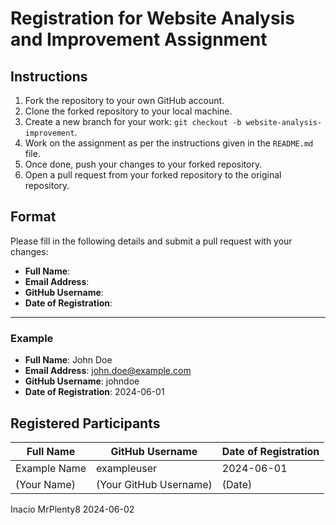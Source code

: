 # Registration for Website Analysis and Improvement Assignment

## Instructions

1. Fork the repository to your own GitHub account.
2. Clone the forked repository to your local machine.
3. Create a new branch for your work: `git checkout -b website-analysis-improvement`.
4. Work on the assignment as per the instructions given in the `README.md` file.
5. Once done, push your changes to your forked repository.
6. Open a pull request from your forked repository to the original repository.

## Format

Please fill in the following details and submit a pull request with your changes:

- **Full Name**: 
- **Email Address**: 
- **GitHub Username**: 
- **Date of Registration**: 

---

### Example

- **Full Name**: John Doe
- **Email Address**: john.doe@example.com
- **GitHub Username**: johndoe
- **Date of Registration**: 2024-06-01

## Registered Participants

| Full Name      | GitHub Username | Date of Registration |
|----------------|------------------|----------------------|
| Example Name   | exampleuser      | 2024-06-01           |
| (Your Name)    | (Your GitHub Username) | (Date)        |
Inacio           MrPlenty8                 2024-06-02

